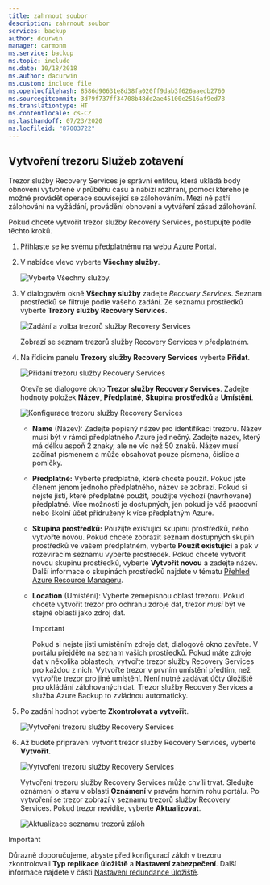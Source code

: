 ```yaml
---
title: zahrnout soubor
description: zahrnout soubor
services: backup
author: dcurwin
manager: carmonm
ms.service: backup
ms.topic: include
ms.date: 10/18/2018
ms.author: dacurwin
ms.custom: include file
ms.openlocfilehash: 8586d90631e8d38fa020ff9dab3f626aaedb2760
ms.sourcegitcommit: 3d79f737ff34708b48dd2ae45100e2516af9ed78
ms.translationtype: HT
ms.contentlocale: cs-CZ
ms.lasthandoff: 07/23/2020
ms.locfileid: "87003722"
---
```

## <a name="create-a-recovery-services-vault"></a>Vytvoření trezoru Služeb zotavení

Trezor služby Recovery Services je správní entitou, která ukládá body obnovení vytvořené v průběhu času a nabízí rozhraní, pomocí kterého je možné provádět operace související se zálohováním. Mezi ně patří zálohování na vyžádání, provádění obnovení a vytváření zásad zálohování.

Pokud chcete vytvořit trezor služby Recovery Services, postupujte podle těchto kroků.

1. Přihlaste se ke svému předplatnému na webu [Azure Portal](https://portal.azure.com/).

1. V nabídce vlevo vyberte **Všechny služby**.

    ![Vyberte Všechny služby.](./media/backup-create-rs-vault/click-all-services.png)

1. V dialogovém okně **Všechny služby** zadejte *Recovery Services*. Seznam prostředků se filtruje podle vašeho zadání. Ze seznamu prostředků vyberte **Trezory služby Recovery Services**.

    ![Zadání a volba trezorů služby Recovery Services](./media/backup-create-rs-vault/all-services.png)

    Zobrazí se seznam trezorů služby Recovery Services v předplatném.

1. Na řídicím panelu **Trezory služby Recovery Services** vyberte **Přidat**.

    ![Přidání trezoru služby Recovery Services](./media/backup-create-rs-vault/add-button-create-vault.png)

    Otevře se dialogové okno **Trezor služby Recovery Services**. Zadejte hodnoty položek **Název**, **Předplatné**, **Skupina prostředků** a **Umístění**.

    ![Konfigurace trezoru služby Recovery Services](./media/backup-create-rs-vault/create-new-vault-dialog.png)

   - **Name** (Název): Zadejte popisný název pro identifikaci trezoru. Název musí být v rámci předplatného Azure jedinečný. Zadejte název, který má délku aspoň 2 znaky, ale ne víc než 50 znaků. Název musí začínat písmenem a může obsahovat pouze písmena, číslice a pomlčky.
   - **Předplatné:** Vyberte předplatné, které chcete použít. Pokud jste členem jenom jednoho předplatného, název se zobrazí. Pokud si nejste jisti, které předplatné použít, použijte výchozí (navrhované) předplatné. Více možností je dostupných, jen pokud je váš pracovní nebo školní účet přidružený k více předplatným Azure.
   - **Skupina prostředků:** Použijte existující skupinu prostředků, nebo vytvořte novou. Pokud chcete zobrazit seznam dostupných skupin prostředků ve vašem předplatném, vyberte **Použít existující** a pak v rozevíracím seznamu vyberte prostředek. Pokud chcete vytvořit novou skupinu prostředků, vyberte **Vytvořit novou** a zadejte název. Další informace o skupinách prostředků najdete v tématu [Přehled Azure Resource Manageru](../articles/azure-resource-manager/management/overview.md).
   - **Location** (Umístění): Vyberte zeměpisnou oblast trezoru. Pokud chcete vytvořit trezor pro ochranu zdroje dat, trezor *musí* být ve stejné oblasti jako zdroj dat.

      > [!IMPORTANT]
      > Pokud si nejste jisti umístěním zdroje dat, dialogové okno zavřete. V portálu přejděte na seznam vašich prostředků. Pokud máte zdroje dat v několika oblastech, vytvořte trezor služby Recovery Services pro každou z nich. Vytvořte trezor v prvním umístění předtím, než vytvoříte trezor pro jiné umístění. Není nutné zadávat účty úložiště pro ukládání zálohovaných dat. Trezor služby Recovery Services a služba Azure Backup to zvládnou automaticky.
      >
      >

1. Po zadání hodnot vyberte **Zkontrolovat a vytvořit**.

    ![Vytvoření trezoru služby Recovery Services](./media/backup-create-rs-vault/review-and-create.png)

1. Až budete připraveni vytvořit trezor služby Recovery Services, vyberte **Vytvořit**.

    ![Vytvoření trezoru služby Recovery Services](./media/backup-create-rs-vault/click-create-button.png)

    Vytvoření trezoru služby Recovery Services může chvíli trvat. Sledujte oznámení o stavu v oblasti **Oznámení** v pravém horním rohu portálu. Po vytvoření se trezor zobrazí v seznamu trezorů služby Recovery Services. Pokud trezor nevidíte, vyberte **Aktualizovat**.

     ![Aktualizace seznamu trezorů záloh](./media/backup-create-rs-vault/refresh-button.png)

>[!IMPORTANT]
> Důrazně doporučujeme, abyste před konfigurací záloh v trezoru zkontrolovali **Typ replikace úložiště** a **Nastavení zabezpečení**. Další informace najdete v části [Nastavení redundance úložiště](https://docs.microsoft.com/azure/backup/backup-create-rs-vault#set-storage-redundancy).

